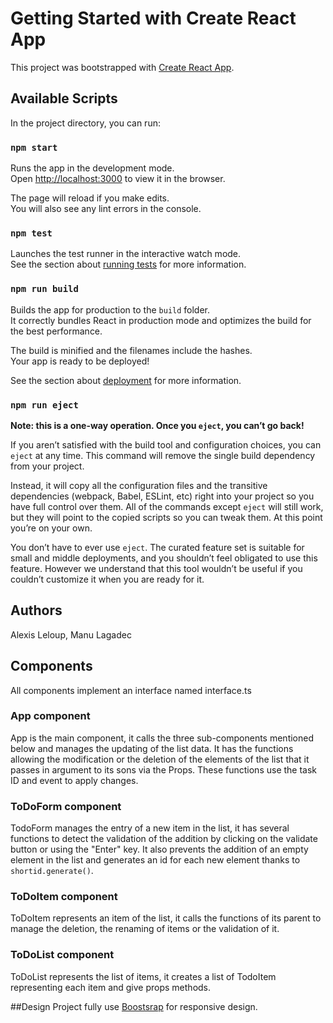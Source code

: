 # Getting Started with Create React App

This project was bootstrapped with [Create React App](https://github.com/facebook/create-react-app).

## Available Scripts

In the project directory, you can run:

### `npm start`

Runs the app in the development mode.\
Open [http://localhost:3000](http://localhost:3000) to view it in the browser.

The page will reload if you make edits.\
You will also see any lint errors in the console.

### `npm test`

Launches the test runner in the interactive watch mode.\
See the section about [running tests](https://facebook.github.io/create-react-app/docs/running-tests) for more information.

### `npm run build`

Builds the app for production to the `build` folder.\
It correctly bundles React in production mode and optimizes the build for the best performance.

The build is minified and the filenames include the hashes.\
Your app is ready to be deployed!

See the section about [deployment](https://facebook.github.io/create-react-app/docs/deployment) for more information.

### `npm run eject`

**Note: this is a one-way operation. Once you `eject`, you can’t go back!**

If you aren’t satisfied with the build tool and configuration choices, you can `eject` at any time. This command will remove the single build dependency from your project.

Instead, it will copy all the configuration files and the transitive dependencies (webpack, Babel, ESLint, etc) right into your project so you have full control over them. All of the commands except `eject` will still work, but they will point to the copied scripts so you can tweak them. At this point you’re on your own.

You don’t have to ever use `eject`. The curated feature set is suitable for small and middle deployments, and you shouldn’t feel obligated to use this feature. However we understand that this tool wouldn’t be useful if you couldn’t customize it when you are ready for it.

## Authors

Alexis Leloup, Manu Lagadec

## Components

All components implement an interface named interface.ts

### App component

App is the main component, it calls the three sub-components mentioned below and manages the updating of the list data.
It has the functions allowing the modification or the deletion of the elements of the list that it passes in argument to its sons via the Props.
These functions use the task ID and event to apply changes.
### ToDoForm component

TodoForm manages the entry of a new item in the list, it has several functions to detect the validation of the addition by clicking on the validate button or using the "Enter" key.
It also prevents the addition of an empty element in the list and generates an id for each new element thanks to `shortid.generate()`.

### ToDoItem component

ToDoItem represents an item of the list, it calls the functions of its parent to manage the deletion, the renaming of items or the validation of it.

### ToDoList component

ToDoList represents the list of items, it creates a list of TodoItem representing each item and give props methods.


##Design
Project fully use [Boostsrap](https://getbootstrap.com) for responsive design.
